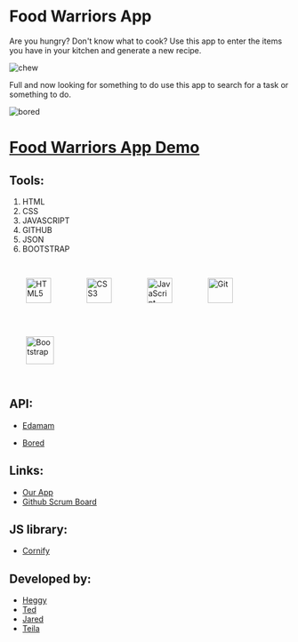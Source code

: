 # Food Warriors App

Are you hungry? Don't know what to cook?
Use this app to enter the items you have in your kitchen and generate a new recipe.

![chew](https://media.giphy.com/media/XbLeWvIwOcd2g/giphy.gif "Grubhub")

Full and now looking for something to do use this app to search for a task or something to do.

![bored](https://media.giphy.com/media/5gUnOrltPvZzW/giphy.gif "Bored")

# [Food Warriors App Demo](https://jkharid.github.io/foodwarriorsRecipeApp/)

## Tools:

1. HTML
1. CSS
1. JAVASCRIPT
1. GITHUB
1. JSON
1. BOOTSTRAP

<div align="left">
  <img style="margin: 30px" src="https://profilinator.rishav.dev/skills-assets/html5-original-wordmark.svg" alt="HTML5" height="45" />
  <img style="margin: 30px" src="https://profilinator.rishav.dev/skills-assets/css3-original-wordmark.svg" alt="CSS3" height="45" />
  <img style="margin: 30px" src="https://profilinator.rishav.dev/skills-assets/javascript-original.svg" alt="JavaScript" height="45" />
  <img style="margin: 30px" src="https://profilinator.rishav.dev/skills-assets/git-scm-icon.svg" alt="Git" height="45" />
  <img style="margin: 30px" src="https://profilinator.rishav.dev/skills-assets/bootstrap-plain.svg" alt="Bootstrap" height="50" />
</div> 

## API:

- [Edamam](https://developer.edamam.com/edamam-recipe-api-demo)

- [Bored](https://www.boredapi.com/)

## Links:
  - [Our App](https://github.com/JKhariD/foodwarriorsRecipeApp)
  - [Github Scrum Board](https://github.com/JKhariD/foodwarriorsRecipeApp/projects/1)

## JS library:

- [Cornify](https://www.cornify.com/extras)


## Developed by:

- [Heggy](https://www.linkedin.com/in/castah/)
- [Ted](https://www.linkedin.com/in/ted-wetekamp-a6a2281/)
- [Jared](https://www.linkedin.com/in/ted-wetekamp-a6a2281/)
- [Teila](https://www.linkedin.com/in/Teila-Garraway/)

